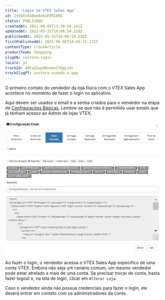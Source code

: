 ```yaml
---
title: 'Login no VTEX Sales App'
id: 1nSGGl6oBaeAn6uFDRIbRG
status: PUBLISHED
createdAt: 2021-08-05T13:38:54.141Z
updatedAt: 2023-05-31T16:06:54.210Z
publishedAt: 2023-05-31T16:06:54.210Z
firstPublishedAt: 2021-08-05T14:45:12.172Z
contentType: trackArticle
productTeam: Shopping
slugEN: instore-login
locale: pt
trackId: 4BYzQIwyOHvnmnCYQgLzdr
trackSlugPT: instore-usando-o-app
---
```


O primeiro contato do vendedor da loja física com o VTEX Sales App acontece no momento de fazer o login no aplicativo.

Aqui devem ser usados o email e a senha criados para o vendedor na etapa de [Configurações Básicas](https://help.vtex.com/pt/tracks/instore-getting-started-and-setting-up--zav76TFEZlAjnyBVL5tRc/4L5SoLxE8O3YkxF7FKymrO#adding-a-sales-associates-email-and-name). Lembre-se que não é permitido usar emails que já tenham acesso ao Admin de lojas VTEX.

![31. inStore - Product Overview - 1](https://raw.githubusercontent.com/vtexdocs/help-center-content/refs/heads/main/_1.png)

Ao fazer o login, o vendedor acessa o VTEX Sales App específico de uma conta VTEX. Embora não seja um cenário comum, um mesmo vendedor pode estar atrelado a mais de uma conta. Se precisar trocar de conta, basta fazer logout e, na tela de login, clicar em `Alterar Loja`.

Caso o vendedor ainda não possua credenciais para fazer o login, ele deverá entrar em contato com os administradores da conta.
